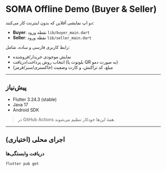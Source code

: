 # SOMA Offline Demo (Buyer & Seller)

دو اپ نمایشی آفلاین که بدون اینترنت کار می‌کنند:
- **Buyer**: نقطه ورود `lib/buyer_main.dart`
- **Seller**: نقطه ورود `lib/seller_main.dart`

رابط کاربری فارسی و ساده، شامل:
- نمایش موجودی خریدار/فروشنده
- انتخاب روش پرداخت/دریافت (بلوتوث یا QR به صورت دمو)
- مبلغ، کد تراکنش، و کارت وضعیت (خاکستری/سبز/قرمز)

---

## پیش‌نیاز
- Flutter 3.24.3 (stable)
- Java 17
- Android SDK

> در GitHub Actions همهٔ این‌ها خودکار تنظیم می‌شوند.

---

## اجرای محلی (اختیاری)

### دریافت وابستگی‌ها
```bash
flutter pub get
